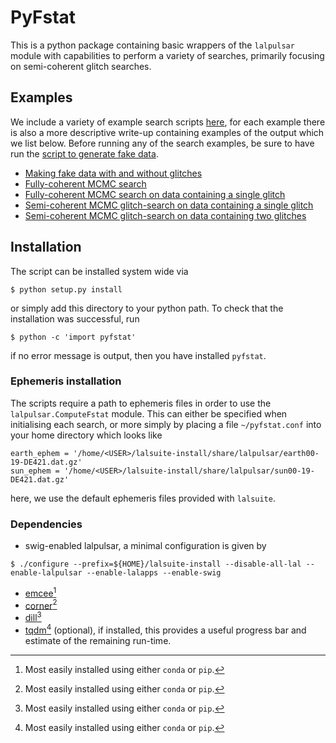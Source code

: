 # PyFstat

This is a python package containing basic wrappers of the `lalpulsar` module
with capabilities to perform a variety of searches, primarily focusing on
semi-coherent glitch searches.

## Examples

We include a variety of example search scripts [here](examples), for each
example there is also a more descriptive write-up containing examples of the
output which we list below. Before running any of the search examples, be sure
to have run the [script to generate fake data](examples/make_fake_data.py).

* [Making fake data with and without glitches](docs/make_fake_data.md)
* [Fully-coherent MCMC search](docs/fully_coherent_search_using_MCMC.md)
* [Fully-coherent MCMC search on data containing a single glitch](docs/fully_coherent_search_using_MCMC_on_glitching_data.md)
* [Semi-coherent MCMC glitch-search on data containing a single glitch](docs/semi_coherent_glitch_search_using_MCMC_on_glitching_data.md)
* [Semi-coherent MCMC glitch-search on data containing two glitches](docs/semi_coherent_glitch_search_with_two_glitches_using_MCMC_on_glitching_data.md)

## Installation

The script can be installed system wide via
```
$ python setup.py install
```
or simply add this directory to your python path. To check that the installation
was successful, run
```
$ python -c 'import pyfstat'
```
if no error message is output, then you have installed `pyfstat`.

### Ephemeris installation

The scripts require a path to ephemeris files in order to use the
`lalpulsar.ComputeFstat` module. This can either be specified when initialising
each search, or more simply by placing a file `~/pyfstat.conf` into your home
directory which looks like

```
earth_ephem = '/home/<USER>/lalsuite-install/share/lalpulsar/earth00-19-DE421.dat.gz'
sun_ephem = '/home/<USER>/lalsuite-install/share/lalpulsar/sun00-19-DE421.dat.gz'
```
here, we use the default ephemeris files provided with `lalsuite`.

### Dependencies

* swig-enabled lalpulsar, a minimal configuration is given by

```
$ ./configure --prefix=${HOME}/lalsuite-install --disable-all-lal --enable-lalpulsar --enable-lalapps --enable-swig
```

* [emcee](http://dan.iel.fm/emcee/current/)[^1]
* [corner](https://pypi.python.org/pypi/corner/)[^1]
* [dill](https://pypi.python.org/pypi/dill)[^1]
* [tqdm](https://pypi.python.org/pypi/tqdm)[^1] (optional), if installed, this
  provides a useful progress bar and estimate of the remaining run-time.

[^1]: Most easily installed using either `conda` or `pip`.

